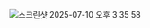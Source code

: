 
![스크린샷 2025-07-10 오후 3 35 58](https://github.com/user-attachments/assets/ecc6b504-344b-4a0e-b79c-d21eccdaca5b)
